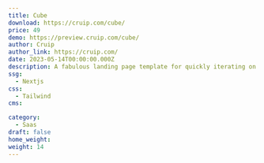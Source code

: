 ```yaml
---
title: Cube
download: https://cruip.com/cube/
price: 49
demo: https://preview.cruip.com/cube/
author: Cruip
author_link: https://cruip.com/
date: 2023-05-14T00:00:00.000Z
description: A fabulous landing page template for quickly iterating on ideas, startups and software.
ssg:
  - Nextjs
css:
  - Tailwind
cms:

category:
  - Saas
draft: false
home_weight: 
weight: 14
---
```

